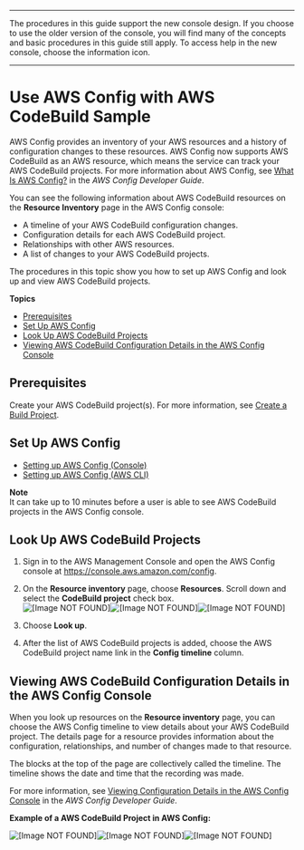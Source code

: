 --------

 The procedures in this guide support the new console design\. If you choose to use the older version of the console, you will find many of the concepts and basic procedures in this guide still apply\. To access help in the new console, choose the information icon\.

--------

# Use AWS Config with AWS CodeBuild Sample<a name="how-to-integrate-config"></a>

AWS Config provides an inventory of your AWS resources and a history of configuration changes to these resources\. AWS Config now supports AWS CodeBuild as an AWS resource, which means the service can track your AWS CodeBuild projects\. For more information about AWS Config, see [What Is AWS Config?](https://docs.aws.amazon.com/config/latest/developerguide/WhatIsConfig.html) in the *AWS Config Developer Guide*\.

You can see the following information about AWS CodeBuild resources on the **Resource Inventory** page in the AWS Config console:
+ A timeline of your AWS CodeBuild configuration changes\.
+ Configuration details for each AWS CodeBuild project\.
+ Relationships with other AWS resources\.
+ A list of changes to your AWS CodeBuild projects\.

The procedures in this topic show you how to set up AWS Config and look up and view AWS CodeBuild projects\.

**Topics**
+ [Prerequisites](#how-to-create-a-build-project)
+ [Set Up AWS Config](#setup-config)
+ [Look Up AWS CodeBuild Projects](#lookup-projects)
+ [Viewing AWS CodeBuild Configuration Details in the AWS Config Console](#viewing-config-details)

## Prerequisites<a name="how-to-create-a-build-project"></a>

Create your AWS CodeBuild project\(s\)\. For more information, see [Create a Build Project](create-project.md)\.

## Set Up AWS Config<a name="setup-config"></a>
+ [Setting up AWS Config \(Console\)](https://docs.aws.amazon.com/config/latest/developerguide/gs-console.html)
+ [Setting up AWS Config \(AWS CLI\)](https://docs.aws.amazon.com/config/latest/developerguide/gs-cli.html)

**Note**  
It can take up to 10 minutes before a user is able to see AWS CodeBuild projects in the AWS Config console\.

## Look Up AWS CodeBuild Projects<a name="lookup-projects"></a>

1. Sign in to the AWS Management Console and open the AWS Config console at [https://console\.aws\.amazon\.com/config](https://console.aws.amazon.com/config)\. 

1. On the **Resource inventory** page, choose **Resources**\. Scroll down and select the **CodeBuild project** check box\.  
![\[Image NOT FOUND\]](http://docs.aws.amazon.com/codebuild/latest/userguide/images/config-select-project.png)![\[Image NOT FOUND\]](http://docs.aws.amazon.com/codebuild/latest/userguide/)![\[Image NOT FOUND\]](http://docs.aws.amazon.com/codebuild/latest/userguide/)

1. Choose **Look up**\.

1. After the list of AWS CodeBuild projects is added, choose the AWS CodeBuild project name link in the **Config timeline** column\.

## Viewing AWS CodeBuild Configuration Details in the AWS Config Console<a name="viewing-config-details"></a>

When you look up resources on the **Resource inventory** page, you can choose the AWS Config timeline to view details about your AWS CodeBuild project\. The details page for a resource provides information about the configuration, relationships, and number of changes made to that resource\. 

The blocks at the top of the page are collectively called the timeline\. The timeline shows the date and time that the recording was made\.

For more information, see [Viewing Configuration Details in the AWS Config Console](https://docs.aws.amazon.com/config/latest/developerguide/view-manage-resource-console.html) in the *AWS Config Developer Guide*\.

**Example of a AWS CodeBuild Project in AWS Config:**

![\[Image NOT FOUND\]](http://docs.aws.amazon.com/codebuild/latest/userguide/images/config-resources.png)![\[Image NOT FOUND\]](http://docs.aws.amazon.com/codebuild/latest/userguide/)![\[Image NOT FOUND\]](http://docs.aws.amazon.com/codebuild/latest/userguide/)